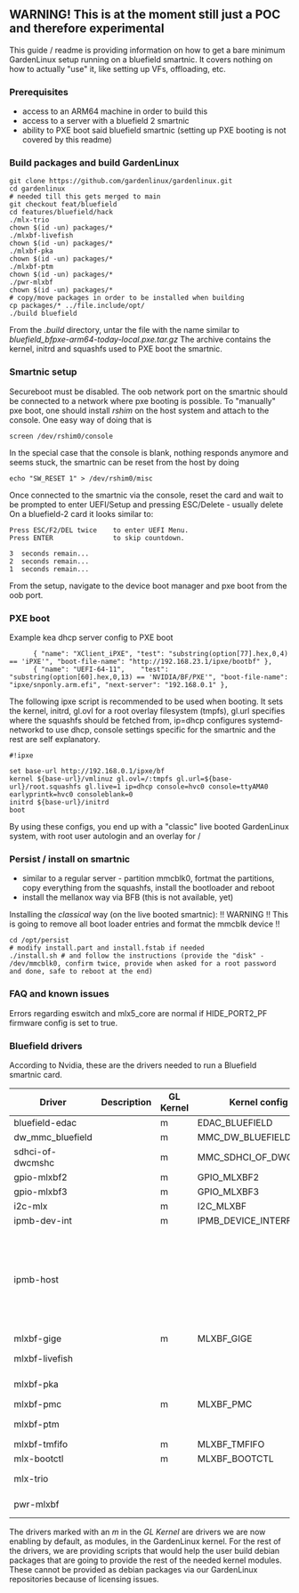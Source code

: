 ## WARNING! This is at the moment still just a POC and therefore experimental

This guide / readme is providing information on how to get a bare minimum GardenLinux setup running on a bluefield smartnic.
It covers nothing on how to actually "use" it, like setting up VFs, offloading, etc. 

### Prerequisites
- access to an ARM64 machine in order to build this
- access to a server with a bluefield 2 smartnic
- ability to PXE boot said bluefield smartnic (setting up PXE booting is not covered by this readme)

### Build packages and build GardenLinux
```
git clone https://github.com/gardenlinux/gardenlinux.git
cd gardenlinux
# needed till this gets merged to main
git checkout feat/bluefield
cd features/bluefield/hack
./mlx-trio
chown $(id -un) packages/*
./mlxbf-livefish
chown $(id -un) packages/*
./mlxbf-pka
chown $(id -un) packages/*
./mlxbf-ptm
chown $(id -un) packages/*
./pwr-mlxbf
chown $(id -un) packages/*
# copy/move packages in order to be installed when building
cp packages/* ../file.include/opt/
./build bluefield
```
From the _.build_ directory, untar the file with the name similar to _bluefield_bfpxe-arm64-today-local.pxe.tar.gz_
The archive contains the kernel, initrd and squashfs used to PXE boot the smartnic.

### Smartnic setup
Secureboot must be disabled. The oob network port on the smartnic should be connected to a network where pxe booting is possible.
To "manually" pxe boot, one should install _rshim_ on the host system and attach to the console. One easy way of doing that is 
```
screen /dev/rshim0/console
```
In the special case that the console is blank, nothing responds anymore and seems stuck, the smartnic can be reset from the host by doing
```
echo "SW_RESET 1" > /dev/rshim0/misc
```
Once connected to the smartnic via the console, reset the card and wait to be prompted to enter UEFI/Setup and pressing ESC/Delete - usually delete
On a bluefield-2 card it looks similar to:
```
Press ESC/F2/DEL twice    to enter UEFI Menu.
Press ENTER               to skip countdown.

3  seconds remain...
2  seconds remain...
1  seconds remain...
```
From the setup, navigate to the device boot manager and pxe boot from the oob port.

### PXE boot 
Example kea dhcp server config to PXE boot
```
      { "name": "XClient_iPXE", "test": "substring(option[77].hex,0,4) == 'iPXE'", "boot-file-name": "http://192.168.23.1/ipxe/bootbf" },
      { "name": "UEFI-64-11",    "test": "substring(option[60].hex,0,13) == 'NVIDIA/BF/PXE'", "boot-file-name": "ipxe/snponly.arm.efi", "next-server": "192.168.0.1" },
```
The following ipxe script is recommended to be used when booting. It sets the kernel, initrd, gl.ovl for a root overlay filesystem (tmpfs), gl.url specifies where the squashfs should be fetched from, ip=dhcp configures systemd-networkd to use dhcp, console settings specific for the smartnic and the rest are self explanatory. 
```
#!ipxe

set base-url http://192.168.0.1/ipxe/bf
kernel ${base-url}/vmlinuz gl.ovl=/:tmpfs gl.url=${base-url}/root.squashfs gl.live=1 ip=dhcp console=hvc0 console=ttyAMA0 earlyprintk=hvc0 consoleblank=0
initrd ${base-url}/initrd
boot
```
By using these configs, you end up with a "classic" live booted GardenLinux system, with root user autologin and an overlay for / 

### Persist / install on smartnic

- similar to a regular server - partition mmcblk0, fortmat the partitions, copy everything from the squashfs, install the bootloader and reboot
- install the mellanox way via BFB (this is not available, yet)

Installing the _classical_ way (on the live booted smartnic):
!! WARNING !! This is going to remove all boot loader entries and format the mmcblk device !! 
```
cd /opt/persist
# modify install.part and install.fstab if needed
./install.sh # and follow the instructions (provide the "disk" - /dev/mmcblk0, confirm twice, provide when asked for a root password and done, safe to reboot at the end)
```

### FAQ and known issues
Errors regarding eswitch and mlx5_core are normal if HIDE_PORT2_PF firmware config is set to true.

### Bluefield drivers
According to Nvidia, these are the drivers needed to run a Bluefield smartnic card.

| Driver           | Description | GL Kernel | Kernel config         | GL Package          | BF2 | BF3 | Comment                                                               |
|------------------|-------------|-----------|-----------------------|---------------------|-----|-----|-----------------------------------------------------------------------|
| bluefield-edac   |             | m         | EDAC_BLUEFIELD        |                     |     |     |                                                                       |
| dw_mmc_bluefield |             | m         | MMC_DW_BLUEFIELD      |                     |     |     |                                                                       |
| sdhci-of-dwcmshc |             | m         | MMC_SDHCI_OF_DWCMSHC  |                     |     |     |                                                                       |
| gpio-mlxbf2      |             | m         | GPIO_MLXBF2           |                     |     |     |                                                                       |
| gpio-mlxbf3      |             | m         | GPIO_MLXBF3           |                     |     |     |                                                                       |
| i2c-mlx          |             | m         | I2C_MLXBF             |                     |     |     |                                                                       |
| ipmb-dev-int     |             | m         | IPMB_DEVICE_INTERFACE |                     |     |     |                                                                       |
| ipmb-host        |             |           |                       |                     |     |     | Nothing provided yet as we don't really need this for our BF2 usecase | 
| mlxbf-gige       |             | m         | MLXBF_GIGE            |                     |     |     |                                                                       |
| mlxbf-livefish   |             |           |                       | hack/mlxbf-livefish |     |     |                                                                       |
| mlxbf-pka        |             |           |                       | hack/mlxbf-pka      |     |     |                                                                       | 
| mlxbf-pmc        |             | m         | MLXBF_PMC             |                     |     |     |                                                                       |
| mlxbf-ptm        |             |           |                       | hack/mlxbf-ptm      |     |     |                                                                       |
| mlxbf-tmfifo     |             | m         | MLXBF_TMFIFO          |                     |     |     |                                                                       |
| mlx-bootctl      |             | m         | MLXBF_BOOTCTL         |                     |     |     |                                                                       |
| mlx-trio         |             |           |                       | hack/mlx-trio       |     |     |                                                                       |
| pwr-mlxbf        |             |           |                       | hack/pwr-mlxbf      |     |     |                                                                       |

The drivers marked with an _m_ in the _GL Kernel_ are drivers we are now enabling by default, as modules, in the GardenLinux kernel.
For the rest of the drivers, we are providing scripts that would help the user build debian packages that are going to provide
the rest of the needed kernel modules. These cannot be provided as debian packages via our GardenLinux repositories because of licensing issues.
